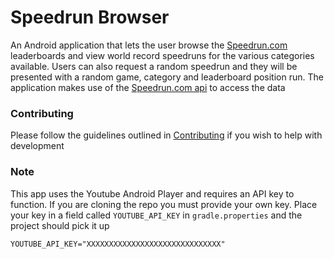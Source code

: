 # Speedrun Browser

An Android application that lets the user browse the [Speedrun.com](https://www.speedrun.com/) leaderboards and view world record speedruns for the various categories available.
Users can also request a random speedrun and they will be presented with a random game, category and leaderboard position run.
The application makes use of the [Speedrun.com api](https://github.com/speedruncomorg/api) to access the data

### Contributing

Please follow the guidelines outlined in [Contributing](https://github.com/danthedrummer/SpeedrunBrowser/tree/master/.github/CONTRIBUTING.md) if you wish to help with development

### Note

This app uses the Youtube Android Player and requires an API key to function. If you are cloning the repo you must provide your own key.
Place your key in a field called `YOUTUBE_API_KEY` in `gradle.properties` and the project should pick it up
```
YOUTUBE_API_KEY="XXXXXXXXXXXXXXXXXXXXXXXXXXXXXX"
```